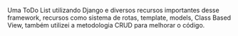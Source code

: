  Uma ToDo List utilizando Django e diversos recursos importantes desse framework, recursos como sistema de rotas, template, models, Class Based View, também utilizei a metodologia CRUD para melhorar o código.
